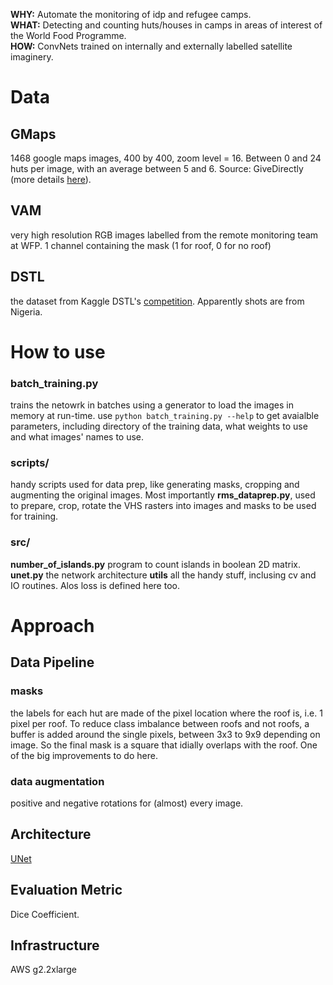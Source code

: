 **WHY:** Automate the monitoring of idp and refugee camps.<br>
**WHAT:** Detecting and counting huts/houses in camps in areas of interest of the World Food Programme.<br>
**HOW:** ConvNets trained on internally and externally labelled satellite imaginery.<br>

# Data
## GMaps
1468 google maps images, 400 by 400, zoom level = 16. Between 0 and 24 huts per image, with an average between 5 and 6. Source: GiveDirectly (more details [here](http://ssg.mit.edu/~krv/pubs/AbelsonVS_kdd2014.pdf)).<br>
## VAM
very high resolution RGB images labelled from the remote monitoring team at WFP. 1 channel containing the mask (1 for roof, 0 for no roof)<br> 
## DSTL
the dataset from Kaggle DSTL's [competition](https://www.kaggle.com/c/dstl-satellite-imagery-feature-detection). Apparently shots are from Nigeria.

# How to use
### batch_training.py
trains the netowrk in batches using a generator to load the images in memory at run-time. use `python batch_training.py --help` to get avaialble parameters, including directory of the training data, what weights to use and what images' names to use.
### scripts/
handy scripts used for data prep, like generating masks, cropping and augmenting the original images. Most importantly **rms_dataprep.py**, used to prepare, crop, rotate the VHS rasters into images and masks to be used for training. 
### src/
**number_of_islands.py** program to count islands in boolean 2D matrix.<br>
**unet.py** the network architecture
**utils** all the handy stuff, inclusing cv and IO routines. Alos loss is defined here too.

 
# Approach
## Data Pipeline
### masks
the labels for each hut are made of the pixel location where the roof is, i.e. 1 pixel per roof. To reduce class imbalance between roofs and not roofs, a buffer is added around the single pixels, between 3x3 to 9x9 depending on image. So the final mask is a square that idially overlaps with the roof. One of the big improvements to do here.
### data augmentation
positive and negative rotations for (almost) every image.

## Architecture
[UNet](https://arxiv.org/abs/1505.04597)
## Evaluation Metric
Dice Coefficient.
## Infrastructure
AWS g2.2xlarge
